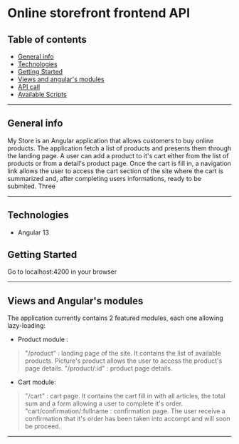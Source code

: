 # Online storefront frontend API

## Table of contents

* [General info](#general-info)
* [Technologies](#technologies)
* [Getting Started](#getting-started)
* [Views and angular's modules](#views-and-angulars-modules)
* [API call](#api-call)
* [Available Scripts](#available-scripts)
---

## General info


My Store is an Angular application that allows customers to buy online products. 
The application fetch a list of products and presents them through the landing page. A user can add a product to it's cart either from the list of products or from a detail's product page. Once the cart is fill in, a navigation link allows the user to access the cart section of the site where the cart is summarized and, after completing users informations, ready to be submited. 
Three

---

## Technologies

* Angular 13

## Getting Started

 <script>$git clone https://github.com/lgeorges1234/3_MyStore_Project.git</script>
 <script>$cd my-store</script>
 <script>$npm install</script>
 <script>$ng-serve</script>
 Go to localhost:4200 in your browser
 
---

## Views and Angular's modules

The application currently contains 2 featured modules, each one allowing lazy-loading:
* Product module :
> "/product"                      : landing page of the site. It contains the list of available products. Picture's product allows the user to access the product's page details.
> "/product/:id"                  : product page details.

* Cart module:
> "/cart"                         : cart page. It contains the cart fill in with all articles, the total sum and a form allowing a user to complete it's order.
> "cart/confirmation/:fullname    : confirmation page. The user receive a confirmation that it's order has been taken into accompt and will soon be proceed.

---






